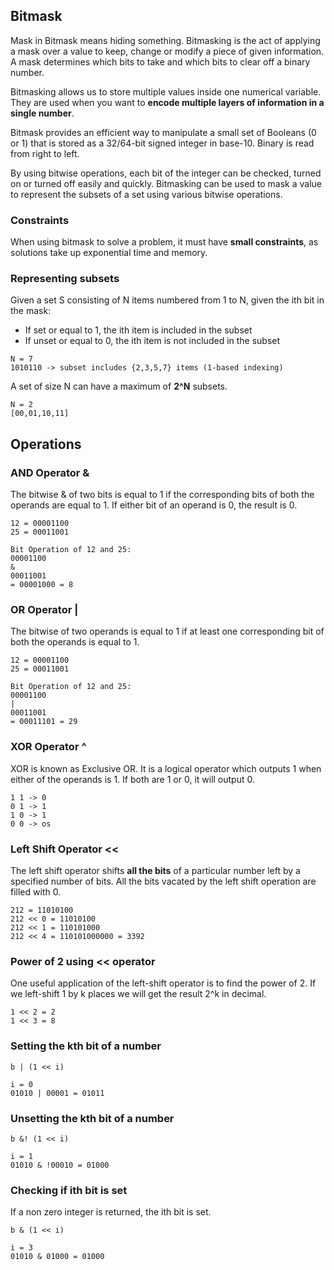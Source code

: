 ## Bitmask

Mask in Bitmask means hiding something. Bitmasking is the act of applying a mask over a value to keep, change or modify a piece of given information. A mask determines which bits to take and which bits to clear off a binary number.

Bitmasking allows us to store multiple values inside one numerical variable. They are used when you want to **encode multiple layers of information in a single number**.

Bitmask provides an efficient way to manipulate a small set of Booleans (0 or 1) that is stored as a 32/64-bit signed integer in base-10. Binary is read from right to left.

By using bitwise operations, each bit of the integer can be checked, turned on or turned off easily and quickly. Bitmasking can be used to mask a value to represent the subsets of a set using various bitwise operations.

### Constraints

When using bitmask to solve a problem, it must have **small constraints**, as solutions take up exponential time and memory.

### Representing subsets

Given a set S consisting of N items numbered from 1 to N, given the ith bit in the mask:

- If set or equal to 1, the ith item is included in the subset
- If unset or equal to 0, the ith item is not included in the subset

```
N = 7
1010110 -> subset includes {2,3,5,7} items (1-based indexing)
```

A set of size N can have a maximum of **2^N** subsets.

```
N = 2
[00,01,10,11]
```

## Operations

### AND Operator &

The bitwise & of two bits is equal to 1 if the corresponding bits of both the operands are equal to 1. If either bit of an operand is 0, the result is 0.

```
12 = 00001100
25 = 00011001

Bit Operation of 12 and 25:
00001100
&
00011001
= 00001000 = 8
```

### OR Operator |

The bitwise of two operands is equal to 1 if at least one corresponding bit of both the operands is equal to 1.

```
12 = 00001100
25 = 00011001

Bit Operation of 12 and 25:
00001100
|
00011001
= 00011101 = 29
```

### XOR Operator ^

XOR is known as Exclusive OR. It is a logical operator which outputs 1 when either of the operands is 1. If both are 1 or 0, it will output 0.

```
1 1 -> 0
0 1 -> 1
1 0 -> 1
0 0 -> os
```

### Left Shift Operator <<

The left shift operator shifts **all the bits** of a particular number left by a specified number of bits. All the bits vacated by the left shift operation are filled with 0.

```
212 = 11010100
212 << 0 = 11010100
212 << 1 = 110101000
212 << 4 = 110101000000 = 3392
```

### Power of 2 using << operator

One useful application of the left-shift operator is to find the power of 2. If we left-shift 1 by k places we will get the result 2^k in decimal.

```
1 << 2 = 2
1 << 3 = 8
```

### Setting the kth bit of a number

```
b | (1 << i)

i = 0
01010 | 00001 = 01011
```

### Unsetting the kth bit of a number

```
b &! (1 << i)

i = 1
01010 & !00010 = 01000
```

### Checking if ith bit is set

If a non zero integer is returned, the ith bit is set.

```
b & (1 << i)

i = 3
01010 & 01000 = 01000
```
